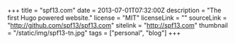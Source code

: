 +++
title = "spf13.com"
date = 2013-07-01T07:32:00Z 
description = "The first Hugo powered website."
license = "MIT"
licenseLink = ""
sourceLink = "http://github.com/spf13/spf13.com"
sitelink = "http://spf13.com"
thumbnail = "/static/img/spf13-tn.jpg"
tags = ["personal", "blog"]
+++
